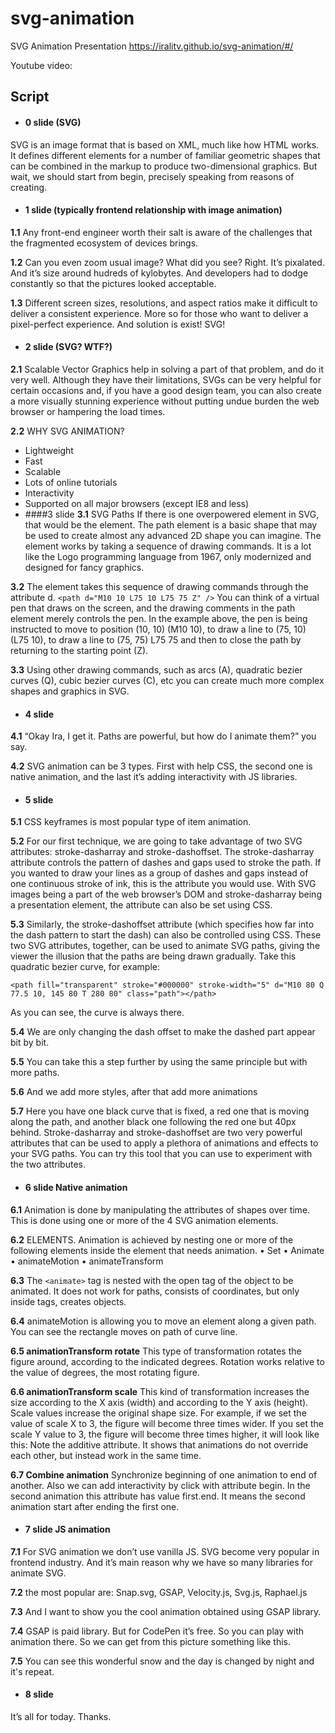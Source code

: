# svg-animation
SVG Animation Presentation
https://iralitv.github.io/svg-animation/#/

Youtube video:


## Script
* #### 0 slide (SVG)
SVG is an image format that is based on XML, much like how HTML works. It defines different elements for a number of familiar geometric shapes that can be combined in the markup to produce two-dimensional graphics.
But wait, we should start from begin, precisely speaking from reasons of creating.

* #### 1 slide (typically frontend relationship with image animation)
**1.1** Any front-end engineer worth their salt is aware of the challenges that the fragmented ecosystem of devices brings.

**1.2** Can you even zoom usual image? What did you see? Right. It’s pixalated. And it’s size around hudreds of kylobytes. And developers had to dodge constantly so that the pictures looked acceptable.

**1.3** Different screen sizes, resolutions, and aspect ratios make it difficult to deliver a consistent experience. More so for those who want to deliver a pixel-perfect experience.
And solution is exist! SVG!

* #### 2 slide (SVG? WTF?)
**2.1** Scalable Vector Graphics help in solving a part of that problem, and do it very well. 
Although they have their limitations, SVGs can be very helpful for certain occasions and, if you have a good design team, you can also create a more visually stunning experience without putting undue burden the web browser or hampering the load times.

**2.2** WHY SVG ANIMATION?
*	Lightweight
*	Fast
*	Scalable
*	Lots of online tutorials
*	Interactivity
*	Supported on all major browsers (except IE8 and less)
* ####3 slide
**3.1** SVG Paths
If there is one overpowered element in SVG, that would be the <path> element.
The path element is a basic shape that may be used to create almost any advanced 2D shape you can imagine.
The element works by taking a sequence of drawing commands. It is a lot like the Logo programming language from 1967, only modernized and designed for fancy graphics. 

**3.2** The element takes this sequence of drawing commands through the attribute d.
`<path d="M10 10 L75 10 L75 75 Z" />`
You can think of a virtual pen that draws on the screen, and the drawing comments in the path element merely controls the pen. In the example above, the pen is being instructed to move to position (10, 10) (M10 10), to draw a line to (75, 10) (L75 10), to draw a line to (75, 75) L75 75 and then to close the path by returning to the starting point (Z).

**3.3** Using other drawing commands, such as arcs (A), quadratic bezier curves (Q), cubic bezier curves (C), etc you can create much more complex shapes and graphics in SVG.

* #### 4 slide
**4.1** “Okay Ira, I get it. Paths are powerful, but how do I animate them?” you say.

**4.2** SVG animation can be 3 types. First with help CSS, the second one is native animation, and the last it’s adding interactivity with JS libraries.

* #### 5 slide
**5.1** CSS keyframes is most popular type of item animation. 

**5.2** For our first technique, we are going to take advantage of two SVG attributes: stroke-dasharray and stroke-dashoffset.
The stroke-dasharray attribute controls the pattern of dashes and gaps used to stroke the path. If you wanted to draw your lines as a group of dashes and gaps instead of one continuous stroke of ink, this is the attribute you would use.
With SVG images being a part of the web browser’s DOM and stroke-dasharray being a presentation element, the attribute can also be set using CSS.

**5.3**  Similarly, the stroke-dashoffset attribute (which specifies how far into the dash pattern to start the dash) can also be controlled using CSS.
These two SVG attributes, together, can be used to animate SVG paths, giving the viewer the illusion that the paths are being drawn gradually.
Take this quadratic bezier curve, for example:

`<path fill="transparent" stroke="#000000" stroke-width="5" d="M10 80 Q 77.5 10, 145 80 T 280 80" class="path"></path>` 

As you can see, the curve is always there. 

**5.4** We are only changing the dash offset to make the dashed part appear bit by bit.

**5.5** You can take this a step further by using the same principle but with more paths.

**5.6** And we add more styles, after that add more animations

**5.7** Here you have one black curve that is fixed, a red one that is moving along the path, and another black one following the red one but 40px behind.
Stroke-dasharray and stroke-dashoffset are two very powerful attributes that can be used to apply a plethora of animations and effects to your SVG paths. You can try this tool that you can use to experiment with the two attributes.

* #### 6 slide Native animation
**6.1** Animation is done by manipulating the attributes of shapes over time. This is done using one or more of the 4 SVG animation elements.

**6.2** ELEMENTS. 
Animation is achieved by nesting one or more of the following elements inside the element that needs animation.
•	Set
•	Animate
•	animateMotion
•	animateTransform

**6.3** The `<animate>` tag is nested with the open tag of the object to be animated. It does not work for paths, consists of coordinates, but only inside tags, creates objects.

**6.4** animateMotion is allowing you to move an element along a given path. You can see the rectangle moves on path of curve line.

**6.5 animationTransform rotate** 
This type of transformation rotates the figure around, according to the indicated degrees. Rotation works relative to the value of degrees, the most rotating figure.

**6.6 animationTransform scale** 
This kind of transformation increases the size according to the X axis (width) and according to the Y axis (height).
Scale values increase the original shape size. For example, if we set the value of scale X to 3, the figure will become three times wider. If you set the scale Y value to 3, the figure will become three times higher, it will look like this:
Note the additive attribute. It shows that animations do not override each other, but instead work in the same time.

**6.7 Combine animation** 
Synchronize beginning of one animation to end of another. Also we can add interactivity by click with attribute begin. In the second animation this attribute has value first.end. It means the second animation start after ending the first one.

* #### 7 slide JS animation
**7.1** For SVG animation we don’t use vanilla JS. SVG become very popular in frontend industry. And it’s main reason why we have so many libraries for animate SVG.

**7.2** the most popular are: Snap.svg, GSAP, Velocity.js, Svg.js, Raphael.js

**7.3** And I want to show you the cool animation obtained using GSAP library.

**7.4** GSAP is paid library. But for CodePen it’s free. So you can play with animation there. So we can get from this picture something like this. 

**7.5** You can see this wonderful snow and the day is changed by night and it's repeat.
* #### 8 slide 
It’s all for today. Thanks.

